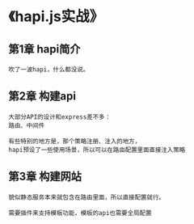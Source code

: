 # 《hapi.js实战》
## 第1章 hapi简介
```
吹了一波hapi，什么都没说。
```
                   

## 第2章 构建api
```
大部分API的设计和express差不多：
路由、中间件

有些特别的地方是，那个策略注册、注入的地方，
hapi预设了一些使用场景，所以可以在路由配置里面直接注入策略
```


## 第3章 构建网站

```
貌似静态服务本来就包含在路由里面，所以直接配置就行。

需要插件来支持模板功能，模板的api也需要全局配置
```
